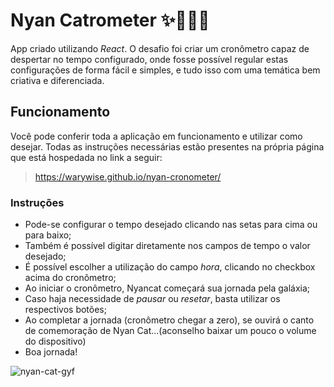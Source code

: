# Nyan Catrometer ✨🏳️‍🌈🐱

  App criado utilizando _React_.
  O desafio foi criar um cronômetro capaz de despertar no tempo configurado, onde fosse possível regular estas configurações de forma fácil e simples, e tudo isso com uma temática bem criativa e diferenciada.

## Funcionamento

Você pode conferir toda a aplicação em funcionamento e utilizar como desejar.
Todas as instruções necessárias estão presentes na própria página que está hospedada no link a seguir:

>
> https://warywise.github.io/nyan-cronometer/ 
>

### Instruções

  - Pode-se configurar o tempo desejado clicando nas setas para cima ou para baixo;
  - Também é possível digitar diretamente nos campos de tempo o valor desejado;
  - É possível escolher a utilização do campo _hora_, clicando no checkbox acima do cronômetro;
  - Ao iniciar o cronômetro, Nyancat começará sua jornada pela galáxia;
  - Caso haja necessidade de _pausar_ ou _resetar_, basta utilizar os respectivos botões;
  - Ao completar a jornada (cronômetro chegar a zero), se ouvirá o canto de comemoração de Nyan Cat...(aconselho baixar um pouco o volume do dispositivo)
  - Boa jornada!

![nyan-cat-gyf](https://i0.wp.com/gizmodo.uol.com.br/wp-content/blogs.dir/8/files/2021/02/nyan-cat-1.gif?fit=706%2C610&ssl=1)

